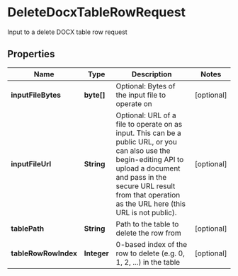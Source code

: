 

# DeleteDocxTableRowRequest

Input to a delete DOCX table row request
## Properties

Name | Type | Description | Notes
------------ | ------------- | ------------- | -------------
**inputFileBytes** | **byte[]** | Optional: Bytes of the input file to operate on |  [optional]
**inputFileUrl** | **String** | Optional: URL of a file to operate on as input.  This can be a public URL, or you can also use the begin-editing API to upload a document and pass in the secure URL result from that operation as the URL here (this URL is not public). |  [optional]
**tablePath** | **String** | Path to the table to delete the row from |  [optional]
**tableRowRowIndex** | **Integer** | 0-based index of the row to delete (e.g. 0, 1, 2, ...) in the table |  [optional]



